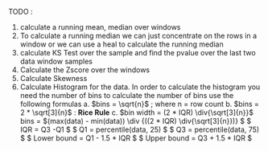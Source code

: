TODO : 
1. calculate a running mean, median over windows
1. To calculate a running median we can just concentrate on the rows in a window or we can use a heal to calculate the running median
1. calculate KS Test over the sample and find the pvalue over the last two data window samples
1. Calculate the Zscore over the windows
1. Calculate Skewness
1. Calculate Histogram for the data. In order to calculate the histogram you need the number of bins to calculate the number of bins use the following formulas
    a.  $bins = \sqrt{n}$ ; where n = row count
    b.  $bins = 2 * \sqrt[3]{n}$ : **Rice Rule**
    c.  $bin width = (2 * IQR) \div{\sqrt[3]{n}}$
            bins = $(max(data) - min(data)) \div {((2 * IQR) \div{\sqrt[3]{n}})} $
            $ IQR = Q3 -Q1 $
            $ Q1 = percentile(data, 25) $
            $ Q3 = percentile(data, 75) $
            $ Lower bound = Q1 - 1.5 * IQR $
            $ Upper bound = Q3 + 1.5 * IQR $
    